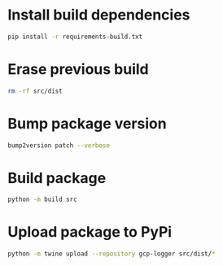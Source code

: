 # Install build dependencies

```bash
pip install -r requirements-build.txt
```

# Erase previous build

```bash
rm -rf src/dist
```

# Bump package version

```bash
bump2version patch --verbose
```

# Build package

```bash
python -m build src
```

# Upload package to PyPi

```bash
python -m twine upload --repository gcp-logger src/dist/*
```

